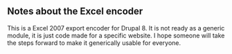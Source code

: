Notes about the Excel encoder
--------------------------------------------------------------------------------

This is a Excel 2007 export encoder for Drupal 8. It is not ready as a generic
module, it is just code made for a specific website. I hope someone will take the
steps forward to make it generically usable for everyone.
